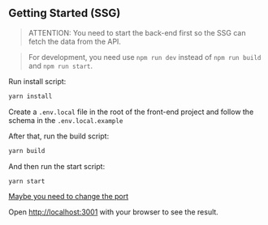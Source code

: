 ## Getting Started (SSG)

> ATTENTION: You need to start the back-end first so the SSG can fetch the data from the API.

> For development, you need use `npm run dev` instead of `npm run build` and `npm run start`.

Run install script:

```bash
yarn install
```

Create a `.env.local` file in the root of the front-end project and follow the schema in the `.env.local.example`

After that, run the build script:

```bash
yarn build
```

And then run the start script:

```bash
yarn start
```

[Maybe you need to change the port](https://onecompiler.com/posts/3w5u9patd/how-to-change-port-in-next-js-app)

Open [http://localhost:3001](http://localhost:3001) with your browser to see the result.

